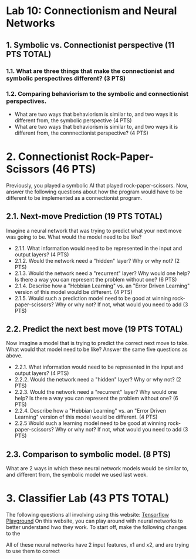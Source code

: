 # Lab 10: Connectionism and Neural Networks

## 1. Symbolic vs. Connectionist perspective (11 PTS TOTAL)

### 1.1. What are three things that make the connectionist and symbolic perspectives different? (3 PTS)

### 1.2. Comparing behaviorism to the symbolic and connectionist perspectives. 
- What are two ways that behaviorism is similar to, and two ways it is different from, the symbolic perspective (4 PTS)
- What are two ways that behaviorism is similar to, and two ways it is different from, the connnectionist perspective? (4 PTS)

# 2. Connectionist Rock-Paper-Scissors (46 PTS)
Previously, you played a symbolic AI that played rock-paper-scissors.
Now, answer the following questions about how the program would have to be different to be implemented as a connectionist program.

## 2.1. Next-move Prediction (19 PTS TOTAL)
Imagine a neural network that was trying to predict what your next move was going to be.
What would the model need to be like? 

- 2.1.1. What information would need to be represented in the input and output layers? (4 PTS)
- 2.1.2. Would the network need a "hidden" layer? Why or why not? (2 PTS)
- 2.1.3. Would the network need a "recurrent" layer? Why would one help? Is there a way you can represent the problem without one? (6 PTS)
- 2.1.4. Describe how a "Hebbian Learning" vs. an "Error Driven Learning" version of this model would be different. (4 PTS)
- 2.1.5. Would such a prediction model need to be good at winning rock-paper-scissors? Why or why not? If not, what would you need to add (3 PTS)

## 2.2. Predict the next best move (19 PTS TOTAL)
Now imagine a model that is trying to predict the correct next move to take.
What would that model need to be like? Answer the same five questions as above.
- 2.2.1. What information would need to be represented in the input and output layers? (4 PTS)
- 2.2.2. Would the network need a "hidden" layer? Why or why not? (2 PTS)
- 2.2.3. Would the network need a "recurrent" layer? Why would one help? Is there a way you can represent the problem without one? (6 PTS)
- 2.2.4. Describe how a "Hebbian Learning" vs. an "Error Driven Learning" version of this model would be different. (4 PTS)
- 2.2.5 Would such a learning model need to be good at winning rock-paper-scissors? Why or why not? If not, what would you need to add (3 PTS)

## 2.3. Comparison to symbolic model. (8 PTS)
What are 2 ways in which these neural network models would be similar to, and different from, the symbolic model we used last week.

# 3. Classifier Lab (43 PTS TOTAL)
The following questions all involving using this website: [Tensorflow Playground](https://playground.tensorflow.org/#activation=tanh&batchSize=10&dataset=circle&regDataset=reg-plane&learningRate=0.03&regularizationRate=0&noise=0&networkShape=4,2&seed=0.33221&showTestData=false&discretize=false&percTrainData=50&x=true&y=true&xTimesY=false&xSquared=false&ySquared=false&cosX=false&sinX=false&cosY=false&sinY=false&collectStats=false&problem=classification&initZero=false&hideText=false ) On this website, you can play around with neural networks to better understand hwo they work. To start off, make the following changes to the 


All of these neural networks have 2 input features, x1 and x2, and are trying to use them to correct 



